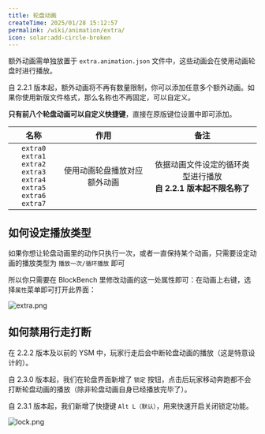 ```yaml
---
title: 轮盘动画
createTime: 2025/01/28 15:12:57
permalink: /wiki/animation/extra/
icon: solar:add-circle-broken
---
```



额外动画需单独放置于 `extra.animation.json` 文件中，这些动画会在使用动画轮盘时进行播放。

自 2.2.1 版本起，额外动画将不再有数量限制，你可以添加任意多个额外动画。如果你使用新版文件格式，那么名称也不再固定，可以自定义。

**只有前八个轮盘动画可以自定义快捷键**，直接在原版键位设置中即可添加。

|                                        名称                                        |       作用       |                    备注                     |
|:--------------------------------------------------------------------------------:|:--------------:|:-----------------------------------------:|
| `extra0` `extra1`<br>`extra2` `extra3`<br>`extra4` `extra5`<br>`extra6` `extra7` | 使用动画轮盘播放对应额外动画 | 依据动画文件设定的循环类型进行播放<br>**自 2.2.1 版本起不限名称了** |

## 如何设定播放类型

如果你想让轮盘动画里的动作只执行一次，或者一直保持某个动画，只需要设定动画的播放类型为 `播放一次/循环播放` 即可

所以你只需要在 BlockBench 里修改动画的这一处属性即可：在动画上右键，选择`属性`菜单即可打开此界面：

![extra.png](https://s2.loli.net/2025/01/30/Vxr6khACRDjHKYd.png)

## 如何禁用行走打断

在 2.2.2 版本及以前的 YSM 中，玩家行走后会中断轮盘动画的播放（这是特意设计的）。

自 2.3.0 版本起，我们在轮盘界面新增了 `锁定` 按钮，点击后玩家移动奔跑都不会打断轮盘动画的播放（除非轮盘动画自身已经播放完毕了）。

自 2.3.1 版本起，我们新增了快捷键 `Alt L（默认）`，用来快速开启关闭锁定功能。

![lock.png](https://s2.loli.net/2025/01/30/PoFnd8Qpemg32V7.png)